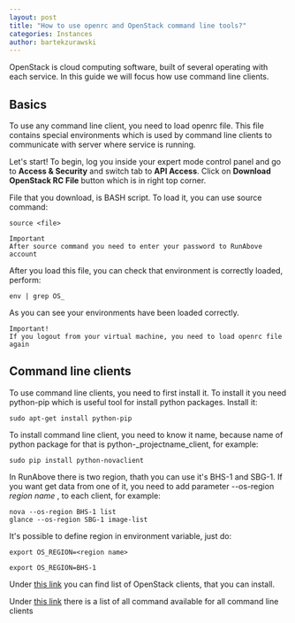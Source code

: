 ```yaml
---
layout: post
title: "How to use openrc and OpenStack command line tools?"
categories: Instances
author: bartekzurawski
---
```


OpenStack is cloud computing software, built of several operating with each service. In this guide 
we will focus how use command line clients. 

Basics
------

To use any command line client, you need to load openrc file. This file contains special 
environments which is used by command line clients to communicate with server where service is 
running.  

Let's start! To begin, log you inside your expert mode control panel and go to __Access & Security__ and switch tab to __API Access__.  Click on 
__Download OpenStack RC File__ button which is in right top corner.

File that you download, is BASH script. To load it, you can use source command:

```
source <file>
```

```
Important
After source command you need to enter your password to RunAbove account
```

After you load this file, you can check that environment is correctly loaded, perform:

    env | grep OS_

As you can see your environments have been loaded correctly.

    Important!
    If you logout from your virtual machine, you need to load openrc file again

Command line clients
--------------------

To use command line clients, you need to first install it. To install it you need python-pip which 
is useful tool for install python packages. Install it:

    sudo apt-get install python-pip

To install command line client, you need to know it name, because name of python package for that is 
python-_projectname_client, for example:

    sudo pip install python-novaclient

In RunAbove there is two region, thath you can use it's BHS-1 and SBG-1. If you want get data from one of it, you need to add parameter --os-region 
_region name_ , to each client, for example:

    nova --os-region BHS-1 list
    glance --os-region SBG-1 image-list

It's possible to define region in environment variable, just do:

    export OS_REGION=<region name>

    export OS_REGION=BHS-1

Under [this link](https://wiki.openstack.org/wiki/OpenStackClients) you can find list of OpenStack 
clients, that you can install. 

Under [this link](http://docs.openstack.org/cli-reference/content/) there is a list of all command available for all command line clients
